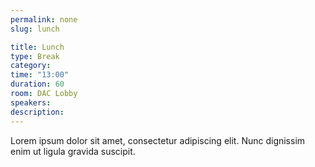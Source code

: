 ```yaml
---
permalink: none
slug: lunch

title: Lunch
type: Break
category:
time: "13:00"
duration: 60
room: DAC Lobby
speakers:
description:
---
```

Lorem ipsum dolor sit amet, consectetur adipiscing elit. Nunc dignissim enim ut ligula gravida suscipit.